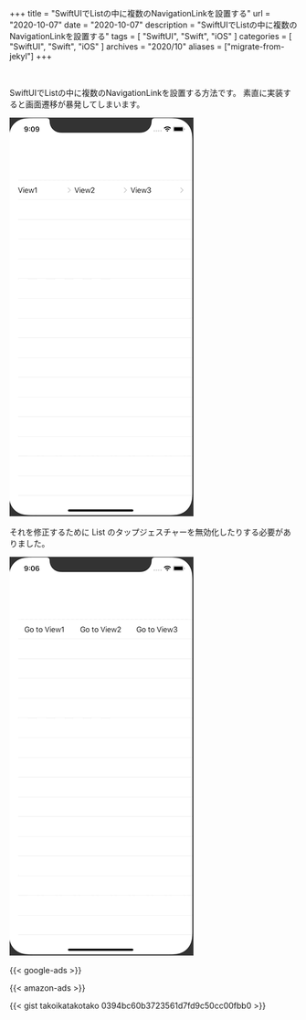 +++
title =  "SwiftUIでListの中に複数のNavigationLinkを設置する"
url = "2020-10-07"
date = "2020-10-07"
description = "SwiftUIでListの中に複数のNavigationLinkを設置する"
tags = [
  "SwiftUI",
  "Swift",
  "iOS"
]
categories = [
  "SwiftUI",
  "Swift",
  "iOS"
]
archives = "2020/10"
aliases = ["migrate-from-jekyl"]
+++

<br>

SwiftUIでListの中に複数のNavigationLinkを設置する方法です。
素直に実装すると画面遷移が暴発してしまいます。

![MultiNavigationLink](1.gif)

それを修正するために List のタップジェスチャーを無効化したりする必要がありました。

![MultiNavigationLink](2.gif)

<!-- Google Ads -->
{{< google-ads >}}

<!-- Amazon Ads -->
{{< amazon-ads >}}

{{< gist takoikatakotako 0394bc60b3723561d7fd9c50cc00fbb0 >}}
